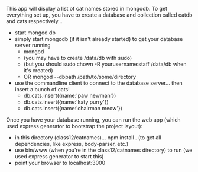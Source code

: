 This app will display a list of cat names stored in mongodb. To get everything set up, you have to create a database and collection called catdb and cats respectively...

* start mongod db
* simply start mongodb (if it isn't already started) to get your database server running
	* mongod
	* (you may have to create /data/db with sudo)
	* (but you should sudo chown -R yourusername:staff /data/db when it's created)
	* OR mongod --dbpath /path/to/some/directory
* use the commandline client to connect to the database server... then insert a bunch of cats!
	* db.cats.insert({name:'paw newman'})
	* db.cats.insert({name:'katy purry'})
	* db.cats.insert({name:'chairman meow'})

Once you have your database running, you can run the web app (which used express generator to bootstrap the project layout):

* in this directory (class12/catnames)... npm install . (to get all dependencies, like express, body-parser, etc.)
* use bin/www (when you're in the class12/catnames directory) to run (we used express generator to start this)
* point your browser to localhost:3000
